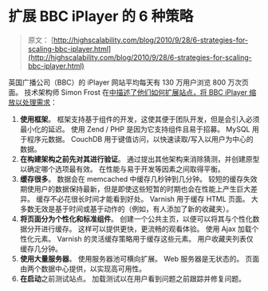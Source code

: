 # 扩展 BBC iPlayer 的 6 种策略

> 原文： [http://highscalability.com/blog/2010/9/28/6-strategies-for-scaling-bbc-iplayer.html](http://highscalability.com/blog/2010/9/28/6-strategies-for-scaling-bbc-iplayer.html)

英国广播公司（BBC）的 iPlayer 网站平均每天有 130 万用户浏览 800 万次页面。 技术架构师 Simon Frost 在[中描述了他们如何扩展站点，将 BBC iPlayer 缩放以处理需求](http://www.bbc.co.uk/blogs/bbcinternet/2010/07/scaling_the_bbc_iplayer_to_han.html)：

1.  **使用框架**。 框架支持基于组件的开发，这使其便于团队开发，但是会引入必须最小化的延迟。 使用 Zend / PHP 是因为它支持组件且易于招募。 MySQL 用于程序元数据。 CouchDB 用于键值访问，以快速读取/写入以用户为中心的数据。
2.  **在构建架构之前先对其进行验证**。 通过提出其他架构来消除猜测，并创建原型以确定哪个选项最有效。 在性能与易于开发等因素之间取得平衡。
3.  **缓存很多**。 数据会在 memcached 中缓存几秒钟到几分钟。 较短的缓存失效期使用户的数据保持最新，但是即使这些短暂的时期也会在性能上产生巨大差异。 缓存不必花很长时间才能看到好处。 Varnish 用于缓存 HTML 页面。 大多数无效是基于时间或基于动作的（例如，有人添加了新的收藏夹）。
4.  **将页面分为个性化和标准组件**。 创建一个公共主页，以便可以将其与个性化数据分开进行缓存。 这样可以提供更快，更流畅的观看体验。 使用 Ajax 加载个性化元素。 Varnish 的灵活缓存策略用于缓存这些元素。 用户收藏夹列表仅缓存几分钟。
5.  **使用大量服务器**。 使用服务器池可横向扩展。 Web 服务器是无状态的。 页面由两个数据中心提供，以实现高可用性。
6.  **在启动**之前测试站点。 加载测试以在用户看到问题之前跟踪并修复问题。
